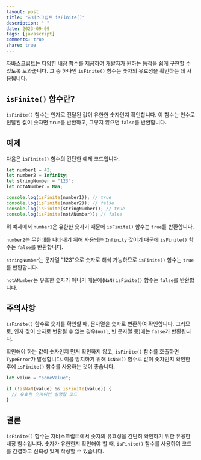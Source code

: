 ```yaml
---
layout: post
title: "자바스크립트 isFinite()"
description: " "
date: 2023-09-09
tags: [javascript]
comments: true
share: true
---
```


자바스크립트는 다양한 내장 함수를 제공하여 개발자가 원하는 동작을 쉽게 구현할 수 있도록 도와줍니다. 그 중 하나인 `isFinite()` 함수는 숫자의 유효성을 확인하는 데 사용됩니다. 

## `isFinite()` 함수란?

`isFinite()` 함수는 인자로 전달된 값이 유한한 숫자인지 확인합니다. 이 함수는 인수로 전달된 값이 숫자면 `true`를 반환하고, 그렇지 않으면 `false`를 반환합니다. 

## 예제

다음은 `isFinite()` 함수의 간단한 예제 코드입니다.

```javascript
let number1 = 42;
let number2 = Infinity;
let stringNumber = "123";
let notANumber = NaN;

console.log(isFinite(number1)); // true
console.log(isFinite(number2)); // false
console.log(isFinite(stringNumber)); // true
console.log(isFinite(notANumber)); // false
```

위 예제에서 `number1`은 유한한 숫자기 때문에 `isFinite()` 함수는 `true`를 반환합니다. 

`number2`는 무한대를 나타내기 위해 사용되는 `Infinity` 값이기 때문에 `isFinite()` 함수는 `false`를 반환합니다.

`stringNumber`는 문자열 "123"으로 숫자로 해석 가능하므로 `isFinite()` 함수는 `true`를 반환합니다.

`notANumber`는 유효한 숫자가 아니기 때문에(`NaN`) `isFinite()` 함수는 `false`를 반환합니다.

## 주의사항

`isFinite()` 함수로 숫자를 확인할 때, 문자열을 숫자로 변환하여 확인합니다. 그러므로, 인자 값이 숫자로 변환될 수 없는 경우(`null`, 빈 문자열 등)에는 `false`가 반환됩니다. 

확인해야 하는 값이 숫자인지 먼저 확인하지 않고, `isFinite()` 함수를 호출하면 `TypeError`가 발생합니다. 이를 방지하기 위해 `isNaN()` 함수로 값이 숫자인지 확인한 후에 `isFinite()` 함수를 사용하는 것이 좋습니다.

```javascript
let value = "someValue";

if (!isNaN(value) && isFinite(value)) {
  // 유효한 숫자이면 실행할 코드
}
```

## 결론

`isFinite()` 함수는 자바스크립트에서 숫자의 유효성을 간단히 확인하기 위한 유용한 내장 함수입니다. 숫자가 유한한지 확인해야 할 때, `isFinite()` 함수를 사용하여 코드를 간결하고 신뢰성 있게 작성할 수 있습니다.
